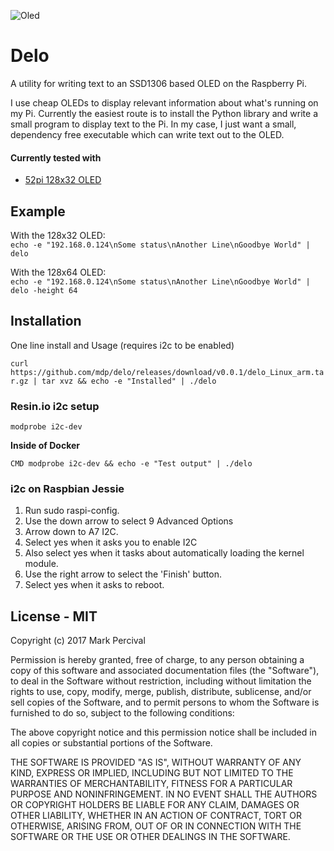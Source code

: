 ![Oled](https://cloud.githubusercontent.com/assets/2868/22624086/01516f08-eb26-11e6-9fa9-130884d50ace.jpg)

# Delo

A utility for writing text to an SSD1306 based OLED on the Raspberry Pi.

I use cheap OLEDs to display relevant information about what's running on my Pi.
Currently the easiest route is to install the Python library and write a small
program to display text to the Pi. In my case, I just want a small, dependency
free executable which can write text out to the OLED.

#### Currently tested with

- [52pi 128x32 OLED](https://www.modmypi.com/raspberry-pi/breakout-boards/52pi/52pi-0.91-128x32-oled-screen-for-raspberry-pi)

## Example

With the 128x32 OLED:  
`echo -e "192.168.0.124\nSome status\nAnother Line\nGoodbye World" | delo`

With the 128x64 OLED:  
`echo -e "192.168.0.124\nSome status\nAnother Line\nGoodbye World" | delo -height 64`

## Installation

One line install and Usage (requires i2c to be enabled)

`curl https://github.com/mdp/delo/releases/download/v0.0.1/delo_Linux_arm.tar.gz | tar xvz && echo -e "Installed" | ./delo`

### Resin.io i2c setup

`modprobe i2c-dev`

**Inside of Docker**

`CMD modprobe i2c-dev && echo -e "Test output" | ./delo`

### i2c on Raspbian Jessie

1. Run sudo raspi-config.
1. Use the down arrow to select 9 Advanced Options
1. Arrow down to A7 I2C.
1. Select yes when it asks you to enable I2C
1. Also select yes when it tasks about automatically loading the kernel module.
1. Use the right arrow to select the 'Finish' button.
1. Select yes when it asks to reboot.

## License - MIT
Copyright (c) 2017 Mark Percival

Permission is hereby granted, free of charge, to any person obtaining a copy
of this software and associated documentation files (the "Software"), to deal
in the Software without restriction, including without limitation the rights
to use, copy, modify, merge, publish, distribute, sublicense, and/or sell
copies of the Software, and to permit persons to whom the Software is
furnished to do so, subject to the following conditions:

The above copyright notice and this permission notice shall be included in all
copies or substantial portions of the Software.

THE SOFTWARE IS PROVIDED "AS IS", WITHOUT WARRANTY OF ANY KIND, EXPRESS OR
IMPLIED, INCLUDING BUT NOT LIMITED TO THE WARRANTIES OF MERCHANTABILITY,
FITNESS FOR A PARTICULAR PURPOSE AND NONINFRINGEMENT. IN NO EVENT SHALL THE
AUTHORS OR COPYRIGHT HOLDERS BE LIABLE FOR ANY CLAIM, DAMAGES OR OTHER
LIABILITY, WHETHER IN AN ACTION OF CONTRACT, TORT OR OTHERWISE, ARISING FROM,
OUT OF OR IN CONNECTION WITH THE SOFTWARE OR THE USE OR OTHER DEALINGS IN THE
SOFTWARE.
